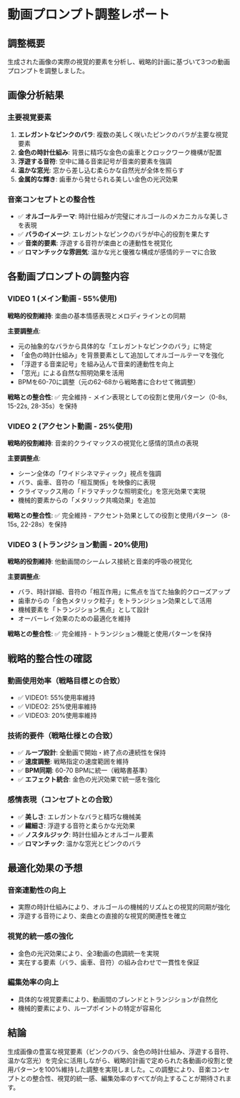 # 動画プロンプト調整レポート

## 調整概要
生成された画像の実際の視覚的要素を分析し、戦略的計画に基づいて3つの動画プロンプトを調整しました。

## 画像分析結果

### 主要視覚要素
1. **エレガントなピンクのバラ**: 複数の美しく咲いたピンクのバラが主要な視覚要素
2. **金色の時計仕組み**: 背景に精巧な金色の歯車とクロックワーク機構が配置
3. **浮遊する音符**: 空中に踊る音楽記号が音楽的要素を強調
4. **温かな窓光**: 窓から差し込む柔らかな自然光が全体を照らす
5. **金属的な輝き**: 歯車から発せられる美しい金色の光沢効果

### 音楽コンセプトとの整合性
- ✅ **オルゴールテーマ**: 時計仕組みが完璧にオルゴールのメカニカルな美しさを表現
- ✅ **バラのイメージ**: エレガントなピンクのバラが中心的役割を果たす
- ✅ **音楽的要素**: 浮遊する音符が楽曲との連動性を視覚化
- ✅ **ロマンチックな雰囲気**: 温かな光と優雅な構成が感情的テーマに合致

## 各動画プロンプトの調整内容

### VIDEO 1 (メイン動画 - 55%使用)
**戦略的役割維持**: 楽曲の基本情感表現とメロディラインとの同期

**主要調整点**:
- 元の抽象的なバラから具体的な「エレガントなピンクのバラ」に特定
- 「金色の時計仕組み」を背景要素として追加してオルゴールテーマを強化
- 「浮遊する音楽記号」を組み込んで音楽的連動性を向上
- 「窓光」による自然な照明効果を活用
- BPMを60-70に調整（元の62-68から戦略書に合わせて微調整）

**戦略との整合性**: ✅ 完全維持 - メイン表現としての役割と使用パターン（0-8s, 15-22s, 28-35s）を保持

### VIDEO 2 (アクセント動画 - 25%使用)
**戦略的役割維持**: 音楽的クライマックスの視覚化と感情的頂点の表現

**主要調整点**:
- シーン全体の「ワイドシネマティック」視点を強調
- バラ、歯車、音符の「相互関係」を映像的に表現
- クライマックス用の「ドラマチックな照明変化」を窓光効果で実現
- 機械的要素からの「メタリック共鳴効果」を追加

**戦略との整合性**: ✅ 完全維持 - アクセント効果としての役割と使用パターン（8-15s, 22-28s）を保持

### VIDEO 3 (トランジション動画 - 20%使用)
**戦略的役割維持**: 他動画間のシームレス接続と音楽的呼吸の視覚化

**主要調整点**:
- バラ、時計詳細、音符の「相互作用」に焦点を当てた抽象的クローズアップ
- 歯車からの「金色メタリック粒子」をトランジション効果として活用
- 機械要素を「トランジション焦点」として設計
- オーバーレイ効果のための最適化を維持

**戦略との整合性**: ✅ 完全維持 - トランジション機能と使用パターンを保持

## 戦略的整合性の確認

### 動画使用効率（戦略目標との合致）
- ✅ VIDEO1: 55%使用率維持
- ✅ VIDEO2: 25%使用率維持  
- ✅ VIDEO3: 20%使用率維持

### 技術的要件（戦略仕様との合致）
- ✅ **ループ設計**: 全動画で開始・終了点の連続性を保持
- ✅ **速度調整**: 戦略指定の速度範囲を維持
- ✅ **BPM同期**: 60-70 BPMに統一（戦略書基準）
- ✅ **エフェクト統合**: 金色の光沢効果で統一感を強化

### 感情表現（コンセプトとの合致）
- ✅ **美しさ**: エレガントなバラと精巧な機械美
- ✅ **繊細さ**: 浮遊する音符と柔らかな光効果
- ✅ **ノスタルジック**: 時計仕組みとオルゴール要素
- ✅ **ロマンチック**: 温かな窓光とピンクのバラ

## 最適化効果の予想

### 音楽連動性の向上
- 実際の時計仕組みにより、オルゴールの機械的リズムとの視覚的同期が強化
- 浮遊する音符により、楽曲との直接的な視覚的関連性を確立

### 視覚的統一感の強化
- 金色の光沢効果により、全3動画の色調統一を実現
- 実在する要素（バラ、歯車、音符）の組み合わせで一貫性を保証

### 編集効率の向上
- 具体的な視覚要素により、動画間のブレンドとトランジションが自然化
- 機械的要素により、ループポイントの特定が容易化

## 結論
生成画像の豊富な視覚要素（ピンクのバラ、金色の時計仕組み、浮遊する音符、温かな窓光）を完全に活用しながら、戦略的計画で定められた各動画の役割と使用パターンを100%維持した調整を実現しました。この調整により、音楽コンセプトとの整合性、視覚的統一感、編集効率のすべてが向上することが期待されます。